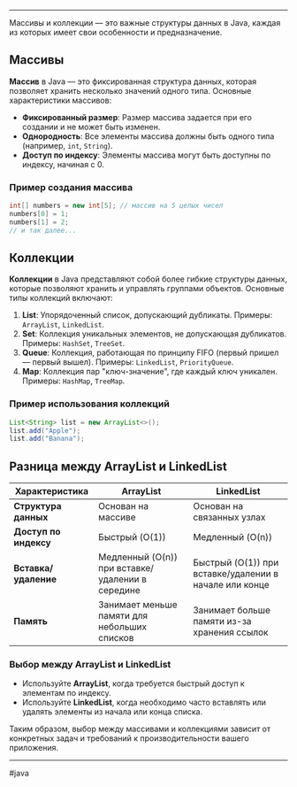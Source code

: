 * * *
Массивы и коллекции — это важные структуры данных в Java, каждая из которых имеет свои особенности и предназначение.

## Массивы

**Массив** в Java — это фиксированная структура данных, которая позволяет хранить несколько значений одного типа. Основные характеристики массивов:

- **Фиксированный размер**: Размер массива задается при его создании и не может быть изменен.
- **Однородность**: Все элементы массива должны быть одного типа (например, `int`, `String`).
- **Доступ по индексу**: Элементы массива могут быть доступны по индексу, начиная с 0.

### Пример создания массива

```java
int[] numbers = new int[5]; // массив на 5 целых чисел
numbers[0] = 1;
numbers[1] = 2;
// и так далее...
```

## Коллекции

**Коллекции** в Java представляют собой более гибкие структуры данных, которые позволяют хранить и управлять группами объектов. Основные типы коллекций включают:

1. **List**: Упорядоченный список, допускающий дубликаты. Примеры: `ArrayList`, `LinkedList`.
2. **Set**: Коллекция уникальных элементов, не допускающая дубликатов. Примеры: `HashSet`, `TreeSet`.
3. **Queue**: Коллекция, работающая по принципу FIFO (первый пришел — первый вышел). Примеры: `LinkedList`, `PriorityQueue`.
4. **Map**: Коллекция пар "ключ-значение", где каждый ключ уникален. Примеры: `HashMap`, `TreeMap`.

### Пример использования коллекций

```java
List<String> list = new ArrayList<>();
list.add("Apple");
list.add("Banana");
```

## Разница между ArrayList и LinkedList

| Характеристика        | ArrayList                                        | LinkedList                                             |
| --------------------- | ------------------------------------------------ | ------------------------------------------------------ |
| **Структура данных**  | Основан на массиве                               | Основан на связанных узлах                             |
| **Доступ по индексу** | Быстрый (O(1))                                   | Медленный (O(n))                                       |
| **Вставка/удаление**  | Медленный (O(n)) при вставке/удалении в середине | Быстрый (O(1)) при вставке/удалении в начале или конце |
| **Память**            | Занимает меньше памяти для небольших списков     | Занимает больше памяти из-за хранения ссылок           |

### Выбор между ArrayList и LinkedList

- Используйте **ArrayList**, когда требуется быстрый доступ к элементам по индексу.
- Используйте **LinkedList**, когда необходимо часто вставлять или удалять элементы из начала или конца списка.

Таким образом, выбор между массивами и коллекциями зависит от конкретных задач и требований к производительности вашего приложения.

* * *
#java 
